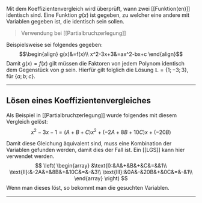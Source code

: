 Mit dem Koeffizientenvergleich wird überprüft, wann zwei [[Funktion(en)]] identisch sind. Eine Funktion $g(x)$ ist gegeben, zu welcher eine andere mit Variablen gegeben ist, die identisch sein sollen.
>Verwendung bei [[Partialbruchzerlegung]]

Beispielsweise sei folgendes gegeben:
$$\begin{align}
	g(x)&=f(x)\\
	x^2-3x+3&=ax^2-bx+c
\end{align}$$
Damit $g(x)=f(x)$ gilt müssen die Faktoren von jedem Polynom identisch dem Gegenstück von $g$ sein. Hierfür gilt folglich die Lösung $\mathbb{L}=\{1;-3;3\}$, für $\{a;b;c\}$.

---
## Lösen eines Koeffizientenvergleiches
Als Beispiel in [[Partialbruchzerlegung]] wurde folgendes mit diesem Vergleich gelöst:
$$x^2-3x-1=\left(A+B+C\right)x^2+
	\left(-2A+8B+10C\right)x+
	\left(-20B\right)$$

Damit diese Gleichung äquivalent sind, muss eine Kombination der Variablen gefunden werden, damit dies der Fall ist. Ein [[LGS]] kann hier verwendet werden.
$$
\left(
	\begin{array}
		&\text{I}:&A&+&B&+&C&=&&1\\
		\text{II}:&-2A&+&8B&+&10C&=&-&3\\
		\text{III}:&0A&-&20B&+&0C&=&-&1\\
	\end{array}
\right)
$$
Wenn man dieses löst, so bekommt man die gesuchten Variablen.

---